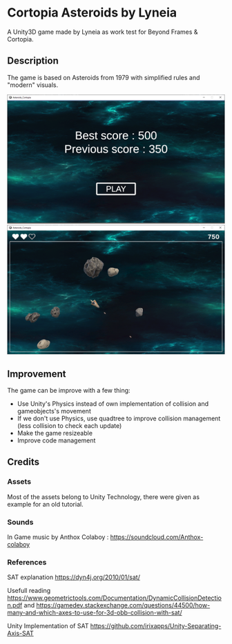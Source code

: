 # Cortopia Asteroids by Lyneia
A Unity3D game made by Lyneia as work test for Beyond Frames & Cortopia.

## Description

The game is based on Asteroids from 1979 with simplified rules and "modern" visuals.

![Menu](./asteroidScoreboard.png)
![Game](./asteroidGameplay.png)

## Improvement
The game can be improve with a few thing:
- Use Unity's Physics instead of own implementation of collision and gameobjects's movement
- If we don't use Physics, use quadtree to improve collision management (less collision to check each update)
- Make the game resizeable
- Improve code management

## Credits

### Assets
Most of the assets belong to Unity Technology, there were given as example for an old tutorial.

### Sounds
In Game music by Anthox Colaboy : https://soundcloud.com/Anthox-colaboy

### References
SAT explanation https://dyn4j.org/2010/01/sat/

Usefull reading  https://www.geometrictools.com/Documentation/DynamicCollisionDetection.pdf and
https://gamedev.stackexchange.com/questions/44500/how-many-and-which-axes-to-use-for-3d-obb-collision-with-sat/

Unity Implementation of SAT
https://github.com/irixapps/Unity-Separating-Axis-SAT
